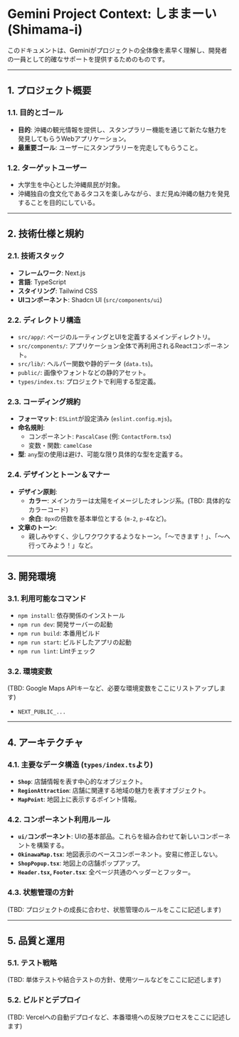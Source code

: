 # Gemini Project Context: しままーい (Shimama-i)

このドキュメントは、Geminiがプロジェクトの全体像を素早く理解し、開発者の一員として的確なサポートを提供するためのものです。

---

## 1. プロジェクト概要

### 1.1. 目的とゴール
- **目的**: 沖縄の観光情報を提供し、スタンプラリー機能を通じて新たな魅力を発見してもらうWebアプリケーション。
- **最重要ゴール**: ユーザーにスタンプラリーを完走してもらうこと。

### 1.2. ターゲットユーザー
- 大学生を中心とした沖縄県民が対象。
- 沖縄独自の食文化であるタコスを楽しみながら、まだ見ぬ沖縄の魅力を発見することを目的にしている。

---

## 2. 技術仕様と規約

### 2.1. 技術スタック
- **フレームワーク**: Next.js
- **言語**: TypeScript
- **スタイリング**: Tailwind CSS
- **UIコンポーネント**: Shadcn UI (`src/components/ui`)

### 2.2. ディレクトリ構造
- `src/app/`: ページのルーティングとUIを定義するメインディレクトリ。
- `src/components/`: アプリケーション全体で再利用されるReactコンポーネント。
- `src/lib/`: ヘルパー関数や静的データ (`data.ts`)。
- `public/`: 画像やフォントなどの静的アセット。
- `types/index.ts`: プロジェクトで利用する型定義。

### 2.3. コーディング規約
- **フォーマット**: `ESLint`が設定済み (`eslint.config.mjs`)。
- **命名規則**:
  - コンポーネント: `PascalCase` (例: `ContactForm.tsx`)
  - 変数・関数: `camelCase`
- **型**: `any`型の使用は避け、可能な限り具体的な型を定義する。

### 2.4. デザインとトーン＆マナー
- **デザイン原則**:
  - **カラー**: メインカラーは太陽をイメージしたオレンジ系。(TBD: 具体的なカラーコード)
  - **余白**: `8px`の倍数を基本単位とする (`m-2`, `p-4`など)。
- **文章のトーン**:
  - 親しみやすく、少しワクワクするようなトーン。「〜できます！」、「〜へ行ってみよう！」など。

---

## 3. 開発環境

### 3.1. 利用可能なコマンド
- `npm install`: 依存関係のインストール
- `npm run dev`: 開発サーバーの起動
- `npm run build`: 本番用ビルド
- `npm run start`: ビルドしたアプリの起動
- `npm run lint`: Lintチェック

### 3.2. 環境変数
(TBD: Google Maps APIキーなど、必要な環境変数をここにリストアップします)
- `NEXT_PUBLIC_...`

---

## 4. アーキテクチャ

### 4.1. 主要なデータ構造 (`types/index.ts`より)
- **`Shop`**: 店舗情報を表す中心的なオブジェクト。
- **`RegionAttraction`**: 店舗に関連する地域の魅力を表すオブジェクト。
- **`MapPoint`**: 地図上に表示するポイント情報。

### 4.2. コンポーネント利用ルール
- **`ui/`コンポーネント**: UIの基本部品。これらを組み合わせて新しいコンポーネントを構築する。
- **`OkinawaMap.tsx`**: 地図表示のベースコンポーネント。安易に修正しない。
- **`ShopPopup.tsx`**: 地図上の店舗ポップアップ。
- **`Header.tsx`, `Footer.tsx`**: 全ページ共通のヘッダーとフッター。

### 4.3. 状態管理の方針
(TBD: プロジェクトの成長に合わせ、状態管理のルールをここに記述します)

---

## 5. 品質と運用

### 5.1. テスト戦略
(TBD: 単体テストや結合テストの方針、使用ツールなどをここに記述します)

### 5.2. ビルドとデプロイ
(TBD: Vercelへの自動デプロイなど、本番環境への反映プロセスをここに記述します)
